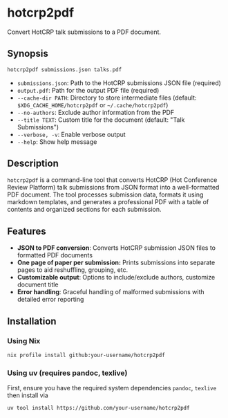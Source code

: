 # hotcrp2pdf

Convert HotCRP talk submissions to a PDF document.

## Synopsis

```bash
hotcrp2pdf submissions.json talks.pdf
```

- `submissions.json`: Path to the HotCRP submissions JSON file (required)
- `output.pdf`: Path for the output PDF file (required)
- `--cache-dir PATH`: Directory to store intermediate files (default: `$XDG_CACHE_HOME/hotcrp2pdf` or `~/.cache/hotcrp2pdf`)
- `--no-authors`: Exclude author information from the PDF
- `--title TEXT`: Custom title for the document (default: "Talk Submissions")
- `--verbose, -v`: Enable verbose output
- `--help`: Show help message

## Description

`hotcrp2pdf` is a command-line tool that converts HotCRP (Hot Conference Review Platform) talk submissions from JSON format into a well-formatted PDF document. The tool processes submission data, formats it using markdown templates, and generates a professional PDF with a table of contents and organized sections for each submission.

## Features

- **JSON to PDF conversion**: Converts HotCRP submission JSON files to formatted PDF documents
- **One page of paper per submission:** Prints submissions into separate pages to aid reshuffling, grouping, etc.
- **Customizable output**: Options to include/exclude authors, customize document title
- **Error handling**: Graceful handling of malformed submissions with detailed error reporting

## Installation

### Using Nix

```bash
nix profile install github:your-username/hotcrp2pdf
```

### Using uv (requires pandoc, texlive)

First, ensure you have the required system dependencies `pandoc`, `texlive` then install via

```bash
uv tool install https://github.com/your-username/hotcrp2pdf
```

